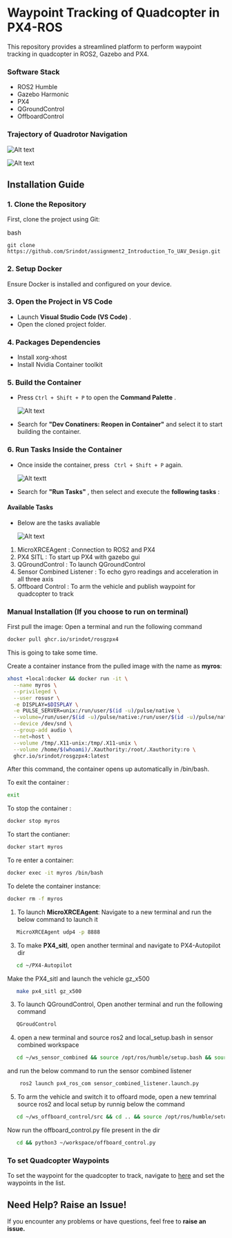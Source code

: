 # Waypoint Tracking of Quadcopter in PX4-ROS

This repository provides a streamlined platform to perform waypoint tracking in quadcopter in ROS2, Gazebo and PX4.

### Software Stack

* ROS2 Humble
* Gazebo Harmonic
* PX4
* QGroundControl
* OffboardControl

### Trajectory of Quadrotor Navigation

![Alt text](images/sim_results/QGroundControl.png "QGroundControl")

![Alt text](images/sim_results/Gazebo.png "Gazebo-Quadcopter")

## **Installation Guide**

### **1. Clone the Repository**

First, clone the project using Git:

bash

```
git clone https://github.com/Srindot/assignment2_Introduction_To_UAV_Design.git
```

### **2. Setup Docker**

Ensure Docker is installed and configured on your device.

### **3. Open the Project in VS Code**

* Launch  **Visual Studio Code (VS Code)** .
* Open the cloned project folder.

### **4. Packages Dependencies**

* Install xorg-xhost
* Install Nvidia Container toolkit


### **5. Build the Container**

* Press `Ctrl + Shift + P` to open the  **Command Palette** .

  ![Alt text](images/guide/reopen.png)
* Search for **"Dev Conatiners: Reopen in Container"** and select it to start building the container.

### **6. Run Tasks Inside the Container**

* Once inside the container, press ` Ctrl + Shift + P`  again.

  ![Alt text](images/guide/runtasks.png)t
* Search for  **"Run Tasks"** , then select and execute the  **following tasks** :

#### **Available Tasks**

* Below are the tasks avaliable

  ![Alt text](images/guide/tasks.png)

1. MicroXRCEAgent : Connection to ROS2 and PX4
2. PX4 SITL  : To start up PX4 with gazebo gui
3. QGroundControl : To launch QGroundControl
4. Sensor Combined Listener : To echo gyro readings and acceleration in all three axis
5. Offboard Control : To arm the vehicle and publish waypoint for quadcopter to track

### Manual Installation (If you choose to run on terminal)

First pull the image: Open a terminal and run the following command

```bash
docker pull ghcr.io/srindot/rosgzpx4
```

This is going to take some time.

 Create a container instance from the pulled image with the name as **myros**:

```bash
xhost +local:docker && docker run -it \
  --name myros \
  --privileged \
  --user rosusr \
  -e DISPLAY=$DISPLAY \
  -e PULSE_SERVER=unix:/run/user/$(id -u)/pulse/native \
  --volume=/run/user/$(id -u)/pulse/native:/run/user/$(id -u)/pulse/native \
  --device /dev/snd \
  --group-add audio \
  --net=host \
  --volume /tmp/.X11-unix:/tmp/.X11-unix \
  --volume /home/$(whoami)/.Xauthority:/root/.Xauthority:ro \
  ghcr.io/srindot/rosgzpx4:latest

```

After this command, the container opens up automatically in /bin/bash.

To exit the container :

```bash
exit
```

To stop the container :

```bash
docker stop myros
```

To start the contianer:

```bash
docker start myros
```

To re enter a container:

```bash
docker exec -it myros /bin/bash
```

To delete the container instance:

```bash
docker rm -f myros
```

1. To launch **MicroXRCEAgent**: Navigate to a new terminal and run the below command to launch it

```bash
   MicroXRCEAgent udp4 -p 8888
```

3. To make **PX4_sitl**, open another terminal and navigate to PX4-Autopilot dir

```bash
   cd ~/PX4-Autopilot
```

  Make the PX4_sitl and launch the vehicle gz_x500

```bash
   make px4_sitl gz_x500
```

3. To launch QGroundControl, Open another terminal and run the following command

```bash
   QGroudControl
```

4. open a new terminal and source ros2 and local_setup.bash in sensor combined workspace

```bash
   cd ~/ws_sensor_combined && source /opt/ros/humble/setup.bash && source install/local_setup.bash
```

  and run the below command to run the sensor combined listener

```bash
    ros2 launch px4_ros_com sensor_combined_listener.launch.py
```

5. To arm the vehicle and switch it to offoard mode, open a new temrinal
   source ros2 and local setup by runnig below the command

```bash
   cd ~/ws_offboard_control/src && cd .. && source /opt/ros/humble/setup.bash && source install/local_setup.bash
```

  Now run the offboard_control.py file present in the dir

```bash
   cd && python3 ~/workspace/offboard_control.py
```

### To set Quadcopter Waypoints

To set the waypoint for the quadcopter to track, navigate to [here](offboard_control.py) and set the waypoints in the list.

## **Need Help? Raise an Issue!**

If you encounter any problems or have questions, feel free to **raise an issue.**
